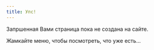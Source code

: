 ```yaml
---
title: Упс!
---
```

Запршенная Вами страница пока не создана на сайте.

Жамкайте меню, чтобы посмотреть, что уже есть...
